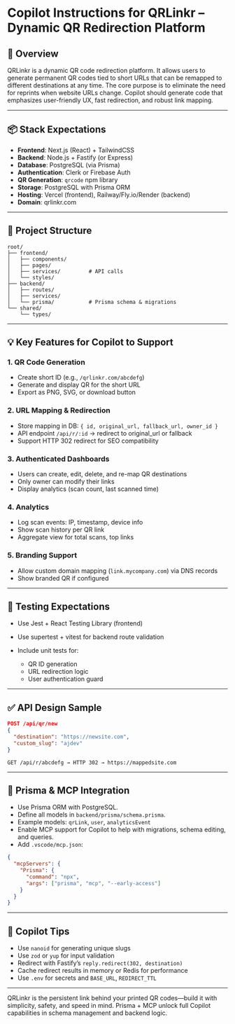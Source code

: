 # Copilot Instructions for QRLinkr – Dynamic QR Redirection Platform

## 🧭 Overview

QRLinkr is a dynamic QR code redirection platform. It allows users to generate permanent QR codes tied to short URLs that can be remapped to different destinations at any time. The core purpose is to eliminate the need for reprints when website URLs change. Copilot should generate code that emphasizes user-friendly UX, fast redirection, and robust link mapping.

---

## 📦 Stack Expectations

* **Frontend**: Next.js (React) + TailwindCSS
* **Backend**: Node.js + Fastify (or Express)
* **Database**: PostgreSQL (via Prisma)
* **Authentication**: Clerk or Firebase Auth
* **QR Generation**: `qrcode` npm library
* **Storage**: PostgreSQL with Prisma ORM
* **Hosting**: Vercel (frontend), Railway/Fly.io/Render (backend)
* **Domain**: qrlinkr.com

---

## 📁 Project Structure

```
root/
├── frontend/
│   ├── components/
│   ├── pages/
│   ├── services/         # API calls
│   └── styles/
├── backend/
│   ├── routes/
│   ├── services/
│   └── prisma/           # Prisma schema & migrations
└── shared/
    └── types/
```

---

## 💡 Key Features for Copilot to Support

### 1. QR Code Generation

* Create short ID (e.g., `/qrlinkr.com/abcdefg`)
* Generate and display QR for the short URL
* Export as PNG, SVG, or download button

### 2. URL Mapping & Redirection

* Store mapping in DB: `{ id, original_url, fallback_url, owner_id }`
* API endpoint `/api/r/:id` → redirect to original\_url or fallback
* Support HTTP 302 redirect for SEO compatibility

### 3. Authenticated Dashboards

* Users can create, edit, delete, and re-map QR destinations
* Only owner can modify their links
* Display analytics (scan count, last scanned time)

### 4. Analytics

* Log scan events: IP, timestamp, device info
* Show scan history per QR link
* Aggregate view for total scans, top links

### 5. Branding Support

* Allow custom domain mapping (`link.mycompany.com`) via DNS records
* Show branded QR if configured

---

## 🧪 Testing Expectations

* Use Jest + React Testing Library (frontend)
* Use supertest + vitest for backend route validation
* Include unit tests for:

  * QR ID generation
  * URL redirection logic
  * User authentication guard

---

## ✅ API Design Sample

```json
POST /api/qr/new
{
  "destination": "https://newsite.com",
  "custom_slug": "ajdev"
}
```

```http
GET /api/r/abcdefg → HTTP 302 → https://mappedsite.com
```

---

## 📂 Prisma & MCP Integration

* Use Prisma ORM with PostgreSQL.
* Define all models in `backend/prisma/schema.prisma`.
* Example models: `qrLink`, `user`, `analyticsEvent`
* Enable MCP support for Copilot to help with migrations, schema editing, and queries.
* Add `.vscode/mcp.json`:

```json
{
  "mcpServers": {
    "Prisma": {
      "command": "npx",
      "args": ["prisma", "mcp", "--early-access"]
    }
  }
}
```

---

## 🔁 Copilot Tips

* Use `nanoid` for generating unique slugs
* Use `zod` or `yup` for input validation
* Redirect with Fastify’s `reply.redirect(302, destination)`
* Cache redirect results in memory or Redis for performance
* Use `.env` for secrets and `BASE_URL`, `REDIRECT_TTL`

---

QRLinkr is the persistent link behind your printed QR codes—build it with simplicity, safety, and speed in mind. Prisma + MCP unlock full Copilot capabilities in schema management and backend logic.
